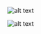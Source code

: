 ![alt text](https://github.com/illinoistech-itm/dbarndt/blob/master/itmt-430/images/vagrantbefore.jpg "Screenshot of Vagrant Box List Before")

![alt text](https://github.com/illinoistech-itm/dbarndt/blob/master/itmt-430/images/vagrantafter.jpg "Screenshot of Vagrant Box List After")